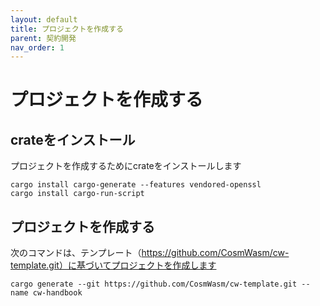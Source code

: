 ```yaml
---
layout: default
title: プロジェクトを作成する
parent: 契約開発
nav_order: 1
---
```


# プロジェクトを作成する

## crateをインストール

プロジェクトを作成するためにcrateをインストールします

```
cargo install cargo-generate --features vendored-openssl
cargo install cargo-run-script
```

## プロジェクトを作成する

次のコマンドは、テンプレート（https://github.com/CosmWasm/cw-template.git）に基づいてプロジェクトを作成します

```
cargo generate --git https://github.com/CosmWasm/cw-template.git --name cw-handbook

```
